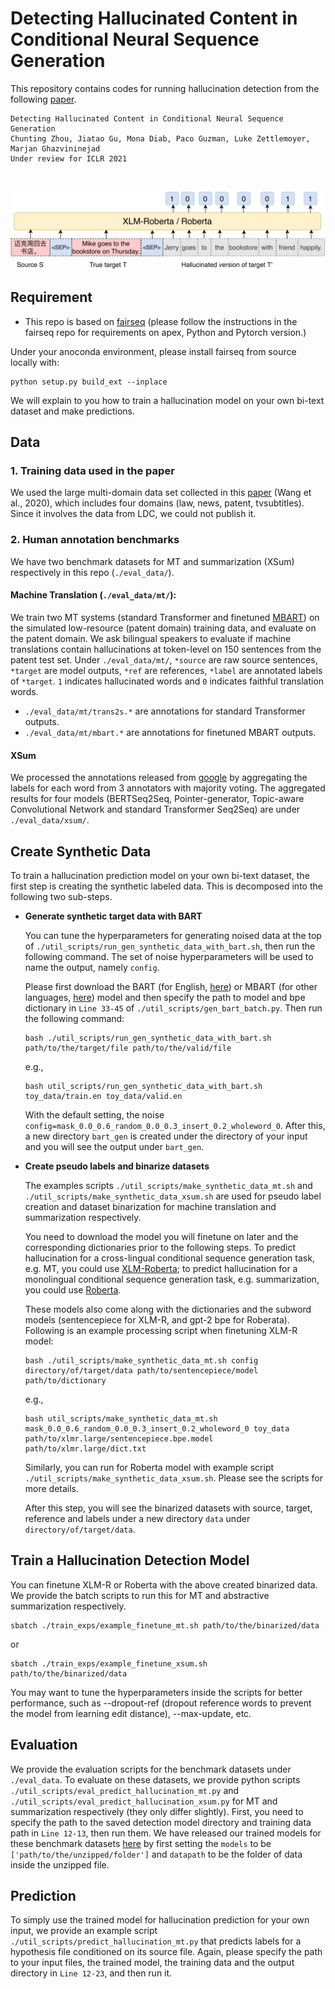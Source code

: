 # Detecting Hallucinated Content in Conditional Neural Sequence Generation
This repository contains codes for running hallucination detection from the following [paper](https://openreview.net/forum?id=Jq8JGA89sDa).
```
Detecting Hallucinated Content in Conditional Neural Sequence Generation
Chunting Zhou, Jiatao Gu, Mona Diab, Paco Guzman, Luke Zettlemoyer, Marjan Ghazvininejad
Under review for ICLR 2021
```
<br>

![Model](figs/model_finetune-1.png)
<br>

## Requirement
- This repo is based on [fairseq](https://github.com/pytorch/fairseq) 
(please follow the instructions in the fairseq repo for requirements on apex, Python and Pytorch version.)

Under your anoconda environment, please install fairseq from source locally with:
```shell script
python setup.py build_ext --inplace
```

We will explain to you how to train a hallucination model on your own bi-text dataset and make predictions.
## Data
### 1. Training data used in the paper

We used the large multi-domain data set collected in this [paper](https://arxiv.org/pdf/1911.09912.pdf) (Wang et al., 2020), which includes four domains (law, news, patent, tvsubtitles).
Since it involves the data from LDC, we could not publish it.

### 2. Human annotation benchmarks 

We have two benchmark datasets for MT and summarization (XSum) respectively in this repo (`./eval_data/`). 
#### Machine Translation (`./eval_data/mt/`): 
We train two MT systems (standard Transformer and finetuned [MBART](https://github.com/pytorch/fairseq/tree/master/examples/mbart)) on the simulated low-resource (patent domain) training data, and evaluate on the patent domain. 
We ask bilingual speakers to evaluate if machine translations contain hallucinations at token-level on 150 sentences from the patent test set.
Under `./eval_data/mt/`, `*source` are raw source sentences, `*target` are model outputs, `*ref` are references, `*label` are annotated labels of `*target`.
`1` indicates hallucinated words and `0` indicates faithful translation words.
- `./eval_data/mt/trans2s.*` are annotations for standard Transformer outputs.
- `./eval_data/mt/mbart.*` are annotations for finetuned MBART outputs.
#### XSum
We processed the annotations released from [google](https://github.com/google-research-datasets/xsum_hallucination_annotations) by aggregating the labels for each word from 3 annotators with majority voting.
The aggregated results for four models (BERTSeq2Seq, Pointer-generator, Topic-aware Convolutional Network and standard Transformer Seq2Seq) are under `./eval_data/xsum/`.

## Create Synthetic Data
To train a hallucination prediction model on your own bi-text dataset, the first step is creating the synthetic labeled data.
This is decomposed into the following two sub-steps.
- **Generate synthetic target data with BART**

  You can tune the hyperparameters for generating noised data at the top of `./util_scripts/run_gen_synthetic_data_with_bart.sh`, then run the following command.
  The set of noise hyperparameters will be used to name the output, namely `config`.

  Please first download the BART (for English, [here](https://github.com/pytorch/fairseq/tree/master/examples/bart)) or MBART (for other languages, [here](https://github.com/pytorch/fairseq/tree/master/examples/mbart)) model
and then specify the path to model and bpe dictionary in `Line 33-45` of `./util_scripts/gen_bart_batch.py`.
  Then run the following command:
  ```commandline
  bash ./util_scripts/run_gen_synthetic_data_with_bart.sh path/to/the/target/file path/to/the/valid/file
  ```
  e.g.,
  ```commandline
  bash util_scripts/run_gen_synthetic_data_with_bart.sh toy_data/train.en toy_data/valid.en
  ```
  With the default setting, the noise `config=mask_0.0_0.6_random_0.0_0.3_insert_0.2_wholeword_0`.
  After this, a new directory `bart_gen` is created under the directory of your input and you will see the output under `bart_gen`.
 
- **Create pseudo labels and binarize datasets**

  The examples scripts `./util_scripts/make_synthetic_data_mt.sh` and `./util_scripts/make_synthetic_data_xsum.sh` 
are used for pseudo label creation and dataset binarization for machine translation and summarization respectively.

  You need to download the model you will finetune on later and the corresponding dictionaries prior to the following steps.
To predict hallucination for a cross-lingual conditional sequence generation task, e.g. MT, you could use [XLM-Roberta](https://github.com/pytorch/fairseq/tree/master/examples/xlmr);
to predict hallucination for a monolingual conditional sequence generation task, e.g. summarization, you could use [Roberta](https://github.com/pytorch/fairseq/tree/master/examples/roberta).

  These models also come along with the dictionaries and the subword models (sentencepiece for XLM-R, and gpt-2 bpe for Roberata).
Following is an example processing script when finetuning XLM-R model:
  ```commandline
  bash ./util_scripts/make_synthetic_data_mt.sh config directory/of/target/data path/to/sentencepiece/model path/to/dictionary 
  ```
  e.g.,
  ```commandline
  bash util_scripts/make_synthetic_data_mt.sh mask_0.0_0.6_random_0.0_0.3_insert_0.2_wholeword_0 toy_data path/to/xlmr.large/sentencepiece.bpe.model path/to/xlmr.large/dict.txt
  ```
  Similarly, you can run for Roberta model with example script `./util_scripts/make_synthetic_data_xsum.sh`. Please see the scripts for more details.

  After this step, you will see the binarized datasets with source, target, reference and labels under a new directory `data` under `directory/of/target/data`.

## Train a Hallucination Detection Model
You can finetune XLM-R or Roberta with the above created binarized data.
We provide the batch scripts to run this for MT and abstractive summarization respectively.
```commandline
sbatch ./train_exps/example_finetune_mt.sh path/to/the/binarized/data
```
or 
```commandline
sbatch ./train_exps/example_finetune_xsum.sh path/to/the/binarized/data
```
You may want to tune the hyperparameters inside the scripts for better performance, such as --dropout-ref (dropout reference words to prevent the model from learning edit distance), --max-update, etc.

## Evaluation
We provide the evaluation scripts for the benchmark datasets under `./eval_data`.
To evaluate on these datasets, we provide python scripts `./util_scripts/eval_predict_hallucination_mt.py` and
`./util_scripts/eval_predict_hallucination_xsum.py` for MT and summarization respectively (they only differ slightly).
First, you need to specify the path to the saved detection model directory and training data path in `Line 12-13`, then run them.
We have released our trained models for these benchmark datasets [here](tba) by first setting the `models` to be `['path/to/the/unzipped/folder']`
and `datapath` to be the folder of data inside the unzipped file.

## Prediction
To simply use the trained model for hallucination prediction for your own input, we provide an example script `./util_scripts/predict_hallucination_mt.py`
that predicts labels for a hypothesis file conditioned on its source file.
Again, please specify the path to your input files, the trained model, the training data and the output directory in `Line 12-23`, and then run it.